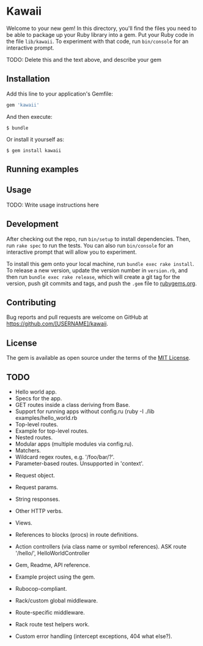 
# Kawaii

Welcome to your new gem! In this directory, you'll find the files you need to be able to package up your Ruby library into a gem. Put your Ruby code in the file `lib/kawaii`. To experiment with that code, run `bin/console` for an interactive prompt.

TODO: Delete this and the text above, and describe your gem

## Installation

Add this line to your application's Gemfile:

```ruby
gem 'kawaii'
```

And then execute:

    $ bundle

Or install it yourself as:

    $ gem install kawaii

## Running examples

## Usage

TODO: Write usage instructions here

## Development

After checking out the repo, run `bin/setup` to install dependencies. Then, run `rake spec` to run the tests. You can also run `bin/console` for an interactive prompt that will allow you to experiment.

To install this gem onto your local machine, run `bundle exec rake install`. To release a new version, update the version number in `version.rb`, and then run `bundle exec rake release`, which will create a git tag for the version, push git commits and tags, and push the `.gem` file to [rubygems.org](https://rubygems.org).

## Contributing

Bug reports and pull requests are welcome on GitHub at https://github.com/[USERNAME]/kawaii.


## License

The gem is available as open source under the terms of the [MIT License](http://opensource.org/licenses/MIT).


## TODO

+ Hello world app.
+ Specs for the app.
+ GET routes inside a class deriving from Base.
+ Support for running apps without config.ru (ruby -I ./lib examples/hello_world.rb
+ Top-level routes.
+ Example for top-level routes.
+ Nested routes.
+ Modular apps (multiple modules via config.ru).
+ Matchers.
+ Wildcard regex routes, e.g. '/foo/bar/?'.
+ Parameter-based routes. Unsupported in 'context'.
- Request object.
- Request params.

- String responses.
- Other HTTP verbs.
- Views.
- References to blocks (procs) in route definitions.
- Action controllers (via class name or symbol references). ASK route '/hello/', HelloWorldController
- Gem, Readme, API reference.
- Example project using the gem.
- Rubocop-compliant.
- Rack/custom global middleware.
- Route-specific middleware.
- Rack route test helpers work.
- Custom error handling (intercept exceptions, 404 what else?).
